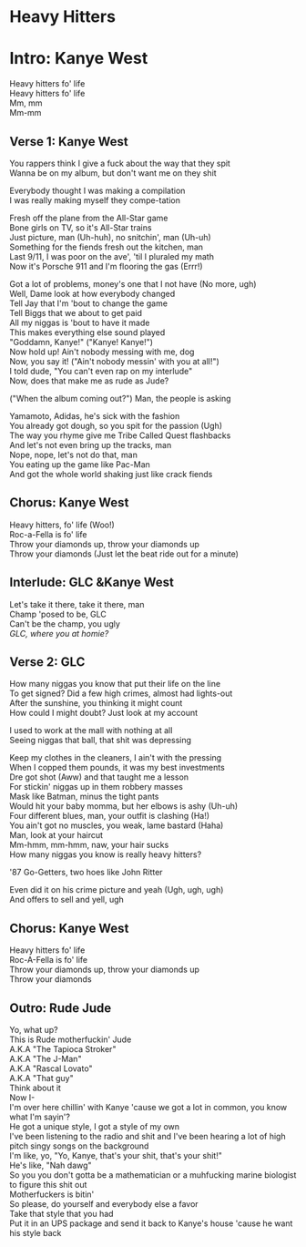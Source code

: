 # Heavy Hitters

# Intro: Kanye West

Heavy hitters fo' life  
Heavy hitters fo' life  
Mm, mm  
Mm-mm

## Verse 1: Kanye West

You rappers think I give a fuck about the way that they spit  
Wanna be on my album, but don't want me on they shit

Everybody thought I was making a compilation  
I was really making myself they compe-tation

Fresh off the plane from the All-Star game  
Bone girls on TV, so it's All-Star trains  
Just picture, man (Uh-huh), no snitchin', man (Uh-uh)  
Something for the fiends fresh out the kitchen, man  
Last 9/11, I was poor on the ave', 'til I pluraled my math  
Now it's Porsche 911 and I'm flooring the gas (Errr!)

Got a lot of problems, money's one that I not have (No more, ugh)  
Well, Dame look at how everybody changed  
Tell Jay that I'm 'bout to change the game  
Tell Biggs that we about to get paid  
All my niggas is 'bout to have it made  
This makes everything else sound played  
"Goddamn, Kanye!" ("Kanye! Kanye!")  
Now hold up! Ain't nobody messing with me, dog  
Now, you say it! ("Ain't nobody messin' with you at all!")  
I told dude, "You can't even rap on my interlude"  
Now, does that make me as rude as Jude?

("When the album coming out?") Man, the people is asking

Yamamoto, Adidas, he's sick with the fashion  
You already got dough, so you spit for the passion (Ugh)  
The way you rhyme give me Tribe Called Quest flashbacks  
And let's not even bring up the tracks, man  
Nope, nope, let's not do that, man  
You eating up the game like Pac-Man  
And got the whole world shaking just like crack fiends

## Chorus: Kanye West

Heavy hitters, fo' life (Woo!)  
Roc-a-Fella is fo' life  
Throw your diamonds up, throw your diamonds up  
Throw your diamonds (Just let the beat ride out for a minute)

## Interlude: GLC &Kanye West

Let's take it there, take it there, man  
Champ 'posed to be, GLC  
Can't be the champ, you ugly  
_GLC, where you at homie?_

## Verse 2: GLC

How many niggas you know that put their life on the line  
To get signed? Did a few high crimes, almost had lights-out  
After the sunshine, you thinking it might count  
How could I might doubt? Just look at my account

I used to work at the mall with nothing at all  
Seeing niggas that ball, that shit was depressing

Keep my clothes in the cleaners, I ain't with the pressing  
When I copped them pounds, it was my best investments  
Dre got shot (Aww) and that taught me a lesson  
For stickin' niggas up in them robbery masses  
Mask like Batman, minus the tight pants  
Would hit your baby momma, but her elbows is ashy (Uh-uh)  
Four different blues, man, your outfit is clashing (Ha!)  
You ain't got no muscles, you weak, lame bastard (Haha)  
Man, look at your haircut  
Mm-hmm, mm-hmm, naw, your hair sucks  
How many niggas you know is really heavy hitters?  

'87 Go-Getters, two hoes like John Ritter

Even did it on his crime picture and yeah (Ugh, ugh, ugh)  
And offers to sell and yell, ugh

## Chorus: Kanye West

Heavy hitters fo' life  
Roc-A-Fella is fo' life  
Throw your diamonds up, throw your diamonds up  
Throw your diamonds

## Outro: Rude Jude

Yo, what up?  
This is Rude motherfuckin' Jude  
A.K.A "The Tapioca Stroker"  
A.K.A "The J-Man"  
A.K.A "Rascal Lovato"  
A.K.A "That guy"  
Think about it  
Now I-  
I'm over here chillin' with Kanye 'cause we got a lot in common, you know what I'm sayin'?  
He got a unique style, I got a style of my own  
I've been listening to the radio and shit and I've been hearing a lot of high pitch singy songs on the background  
I'm like, yo, "Yo, Kanye, that's your shit, that's your shit!"  
He's like, "Nah dawg"  
So you you don't gotta be a mathematician or a muhfucking marine biologist to figure this shit out  
Motherfuckers is bitin'  
So please, do yourself and everybody else a favor  
Take that style that you had  
Put it in an UPS package and send it back to Kanye's house 'cause he want his style back
